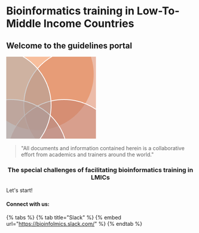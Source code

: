 # Bioinformatics training in Low-To-Middle Income Countries

## Welcome to the guidelines portal

![](images/guidelines.png)

> "All documents and information contained herein is a collaborative effort from academics and trainers around the world."  

### <div align="center">The special challenges of facilitating bioinformatics training in LMICs</div>

Let's start!

#### Connect with us:


{% tabs %} {% tab title="Slack" %} {% embed url="https://bioinfolmics.slack.com/" %} {% endtab %}


